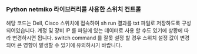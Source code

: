 ### Python netmiko 라이브러리를 사용한 스위치 컨트롤

해당 코드는 Dell, Cisco 스위치에 접속하여 sh run 결과를 txt 파일로 저장하도록 구성되어있습니다.
계정 및 장비 IP 를 파일에 있는 데이터로 사용 할 수도 있기에 상황에 따라 변경하시면 됩니다.
switch command 를 잘못 설정 할 경우 스위치 설정 값이 변경되어 큰 영향이 발생할 수 있기에 유의하시기 바랍니다.
